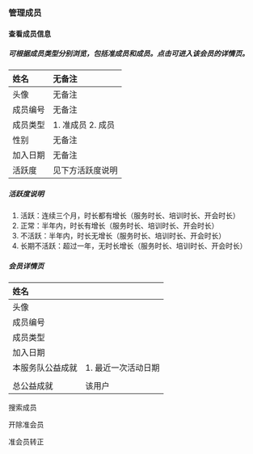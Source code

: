 ### 管理成员

#### 查看成员信息

##### 可根据成员类型分别浏览，包括准成员和成员。点击可进入该会员的详情页。

| 姓名 | 无备注 |
| :--- | :--- |
| 头像 | 无备注 |
| 成员编号 | 无备注 |
| 成员类型 | 1. 准成员 2. 成员 |
| 性别 | 无备注 |
| 加入日期 | 无备注 |
| 活跃度 | 见下方活跃度说明 |

##### 活跃度说明

1. 活跃：连续三个月，时长都有增长（服务时长、培训时长、开会时长）
2. 正常：半年内，时长有增长（服务时长、培训时长、开会时长）
3. 不活跃：半年内，时长无增长（服务时长、培训时长、开会时长）
4. 长期不活跃：超过一年，无时长增长（服务时长、培训时长、开会时长）

##### 会员详情页

| 姓名 |  |
| :--- | :--- |
| 头像 |  |
| 成员编号 |  |
| 成员类型 |  |
| 加入日期 |  |
| 本服务队公益成就 | 1. 最近一次活动日期 |
|  |  |
| 总公益成就 | 该用户 |

搜索成员

开除准会员

准会员转正

